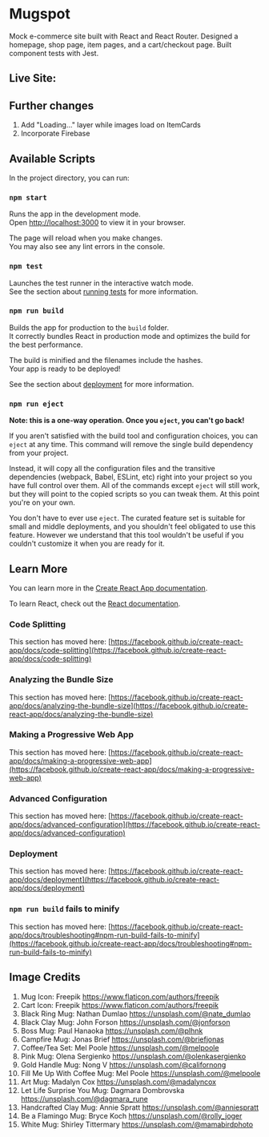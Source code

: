 # Mugspot

Mock e-commerce site built with React and React Router. Designed a homepage, shop page, item pages, and a cart/checkout page. Built component tests with Jest.

## Live Site:

## Further changes
1. Add "Loading..." layer while images load on ItemCards
2. Incorporate Firebase 

## Available Scripts

In the project directory, you can run:

### `npm start`

Runs the app in the development mode.\
Open [http://localhost:3000](http://localhost:3000) to view it in your browser.

The page will reload when you make changes.\
You may also see any lint errors in the console.

### `npm test`

Launches the test runner in the interactive watch mode.\
See the section about [running tests](https://facebook.github.io/create-react-app/docs/running-tests) for more information.

### `npm run build`

Builds the app for production to the `build` folder.\
It correctly bundles React in production mode and optimizes the build for the best performance.

The build is minified and the filenames include the hashes.\
Your app is ready to be deployed!

See the section about [deployment](https://facebook.github.io/create-react-app/docs/deployment) for more information.

### `npm run eject`

**Note: this is a one-way operation. Once you `eject`, you can't go back!**

If you aren't satisfied with the build tool and configuration choices, you can `eject` at any time. This command will remove the single build dependency from your project.

Instead, it will copy all the configuration files and the transitive dependencies (webpack, Babel, ESLint, etc) right into your project so you have full control over them. All of the commands except `eject` will still work, but they will point to the copied scripts so you can tweak them. At this point you're on your own.

You don't have to ever use `eject`. The curated feature set is suitable for small and middle deployments, and you shouldn't feel obligated to use this feature. However we understand that this tool wouldn't be useful if you couldn't customize it when you are ready for it.

## Learn More

You can learn more in the [Create React App documentation](https://facebook.github.io/create-react-app/docs/getting-started).

To learn React, check out the [React documentation](https://reactjs.org/).

### Code Splitting

This section has moved here: [https://facebook.github.io/create-react-app/docs/code-splitting](https://facebook.github.io/create-react-app/docs/code-splitting)

### Analyzing the Bundle Size

This section has moved here: [https://facebook.github.io/create-react-app/docs/analyzing-the-bundle-size](https://facebook.github.io/create-react-app/docs/analyzing-the-bundle-size)

### Making a Progressive Web App

This section has moved here: [https://facebook.github.io/create-react-app/docs/making-a-progressive-web-app](https://facebook.github.io/create-react-app/docs/making-a-progressive-web-app)

### Advanced Configuration

This section has moved here: [https://facebook.github.io/create-react-app/docs/advanced-configuration](https://facebook.github.io/create-react-app/docs/advanced-configuration)

### Deployment

This section has moved here: [https://facebook.github.io/create-react-app/docs/deployment](https://facebook.github.io/create-react-app/docs/deployment)

### `npm run build` fails to minify

This section has moved here: [https://facebook.github.io/create-react-app/docs/troubleshooting#npm-run-build-fails-to-minify](https://facebook.github.io/create-react-app/docs/troubleshooting#npm-run-build-fails-to-minify)

## Image Credits
1. Mug Icon: Freepik https://www.flaticon.com/authors/freepik
2. Cart Icon: Freepik https://www.flaticon.com/authors/freepik
3. Black Ring Mug: Nathan Dumlao https://unsplash.com/@nate_dumlao
4. Black Clay Mug: John Forson https://unsplash.com/@jonforson
5. Boss Mug: Paul Hanaoka https://unsplash.com/@plhnk
6. Campfire Mug: Jonas Brief https://unsplash.com/@briefjonas
7. Coffee/Tea Set: Mel Poole https://unsplash.com/@melpoole
8. Pink Mug: Olena Sergienko https://unsplash.com/@olenkasergienko
9. Gold Handle Mug: Nong V https://unsplash.com/@californong
10. Fill Me Up With Coffee Mug: Mel Poole https://unsplash.com/@melpoole
11. Art Mug: Madalyn Cox https://unsplash.com/@madalyncox
12. Let Life Surprise You Mug: Dagmara Dombrovska https://unsplash.com/@dagmara_rune
13. Handcrafted Clay Mug: Annie Spratt https://unsplash.com/@anniespratt
14. Be a Flamingo Mug: Bryce Koch https://unsplash.com/@rolly_joger
15. White Mug: Shirley Tittermary https://unsplash.com/@mamabirdphoto


